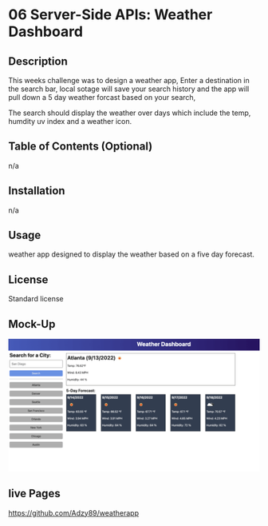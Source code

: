 # 06 Server-Side APIs: Weather Dashboard

## Description
This weeks challenge was to design a weather app, Enter a destination in the search bar, local sotage will save your search history and the app will pull down a 5 day weather forcast based on your search,

The search should display the weather over days which include the temp, humdity uv index and a weather icon.

## Table of Contents (Optional)

n/a

## Installation

n/a

## Usage

weather app designed to display the weather based on a five day forecast.

## License

Standard license

## Mock-Up

![image](/Assets/06-server-side-apis-homework-demo.png)

## live Pages

https://github.com/Adzy89/weatherapp

